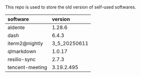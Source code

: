 This repo is used to store the old version of self-used softwares.

|   software  	|  version    |
| :---------- 	| :---------  |
|  aldente	  	|  1.28.6     |
|  dash       	|   6.4.3     |
|iterm2@nightly | 3_5_20250611|
|   qlmarkdown  |   1.0.17    |
| resilio-sync  |  2.7.3      |
|tencent-meeting| 3.19.2.495  |